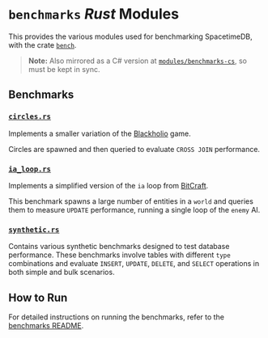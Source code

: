 # `benchmarks` *Rust* Modules

This provides the various modules used for benchmarking SpacetimeDB, with the crate
[`bench`](../../crates/bench).

> **Note:** Also mirrored as a C# version at [`modules/benchmarks-cs`](../benchmarks-cs/), so must be kept in sync.

## Benchmarks

### [`circles.rs`](src/circles.rs)

Implements a smaller variation of the [Blackholio](https://github.com/clockworklabs/Blackholio) game.

Circles are spawned and then queried to evaluate `CROSS JOIN` performance.

### [`ia_loop.rs`](src/ia_loop.rs)

Implements a simplified version of the `ia` loop from [BitCraft](https://bitcraftonline.com/).

This benchmark spawns a large number of entities in a `world` and queries them to measure `UPDATE` performance, running
a single loop of the `enemy` AI.

### [`synthetic.rs`](src/synthetic.rs)

Contains various synthetic benchmarks designed to test database performance. These benchmarks involve tables with
different `type` combinations and evaluate `INSERT`, `UPDATE`, `DELETE`, and `SELECT` operations in both simple and bulk
scenarios.

## How to Run

For detailed instructions on running the benchmarks, refer to the [benchmarks README](../../crates/bench/README.md).  